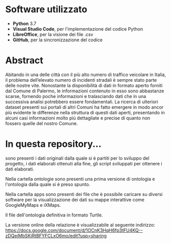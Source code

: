 # Software utilizzato
* **Python** 3.7
* **Visual Studio Code**, per l'implementazione del codice Python
* **LibreOffice**, per la visione dei file .csv
* **GitHub**, per la sincronizzazione del codice

# Abstract 
Abitando in una delle città con il più alto numero di traffico veicolare in Italia, il problema dell’elevato numero di incidenti stradali è sempre stato parte delle nostre vite.
Nonostante la disponibilità di dati in formato aperto forniti dal Comune di Palermo, le informazioni contenuto in esso sono abbastanze scarse, fornendo poche informazioni e tralasciando dati che in una successiva analisi potrebbero essere fondamentali. La ricerca di ulteriori dataset presenti sui portali di altri Comuni ha fatto emergere in modo ancor più evidente le differenze nella struttura di questi dati aperti, presentando in alcuni casi informazioni molto più dettagliate e precise di quanto non fossero quelle del nostro Comune.

# In questa repository...
sono presenti i dati originali dalla quale si è partiti per lo sviluppo del progetto, i dati elaborati ottenuti alla fine, gli script sviluppati per ottenere i dati elaborati.

Nella cartella ontologie sono presenti una prima versione di ontologia e l'ontologia dalla quale si è preso spunto.

Nella cartella apps sono presenti dei file che è possibile caricare su diversi software per la visualizzazione dei dati su mappe interattive come GoogleMyMaps e iXMaps.

Il file dell'ontologia definitiva in formato Turtle.

La versione online della relazione è visualizzabile al seguente indirizzo:
https://docs.google.com/document/d/1OCnK3HqH6fp3tFU4KQ--zDQeiMbSKjRtBFYFCLxO6mo/edit?usp=sharing
